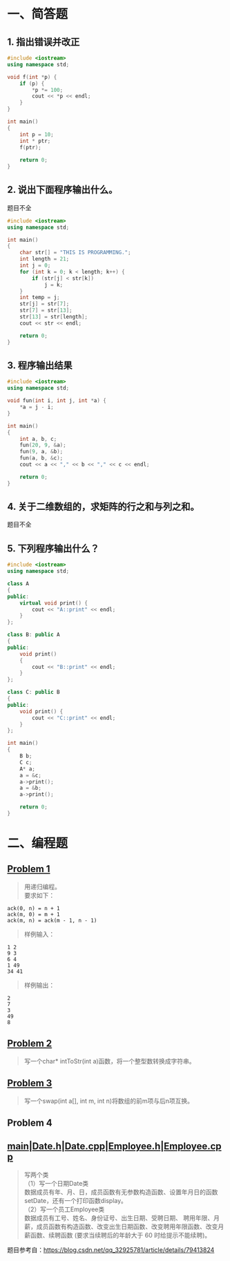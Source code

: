 # 一、简答题
## 1. 指出错误并改正
```C++
#include <iostream>
using namespace std;

void f(int *p) {
    if (p) {
        *p *= 100;
        cout << *p << endl;
    }
}

int main()
{
    int p = 10;
    int * ptr;
    f(ptr);
    
    return 0;
}
```

## 2. 说出下面程序输出什么。
题目不全
```C++
#include <iostream>
using namespace std;

int main()
{
    char str[] = "THIS IS PROGRAMMING.";
    int length = 21;
    int j = 0;
    for (int k = 0; k < length; k++) {
        if (str[j] < str[k])
            j = k;
    }
    int temp = j;
    str[j] = str[7];
    str[7] = str[13];
    str[13] = str[length];
    cout << str << endl;

    return 0;
}
```

## 3. 程序输出结果
```C++
#include <iostream>
using namespace std;

void fun(int i, int j, int *a) {
    *a = j - i;
}

int main()
{
    int a, b, c;
    fun(20, 9, &a);
    fun(9, a, &b);
    fun(a, b, &c);
    cout << a << "," << b << "," << c << endl;

    return 0;
}
```

## 4. 关于二维数组的，求矩阵的行之和与列之和。
题目不全

## 5. 下列程序输出什么？
```C++
#include <iostream>
using namespace std;

class A
{
public:
    virtual void print() {
        cout << "A::print" << endl;
    }
};

class B: public A
{
public:
    void print()
    {
        cout << "B::print" << endl;
    }
};

class C: public B
{
public:
    void print() {
        cout << "C::print" << endl;
    }
};

int main()
{
    B b;
    C c;
    A* a;
    a = &c;
    a->print();
    a = &b;
    a->print();

    return 0;
}
```

# 二、编程题
## [Problem 1](1/1.cpp)
> 用递归编程。</br>
> 要求如下：</br>

```
ack(0, n) = n + 1
ack(m, 0) = m + 1
ack(m, n) = ack(m - 1, n - 1)
```
> 样例输入：
```
1 2
9 3
6 4
1 49
34 41
```
> 样例输出：
```
2
7
3
49
8
```
## [Problem 2](2/2.cpp)
> 写一个char* intToStr(int a)函数，将一个整型数转换成字符串。
## [Problem 3](3/3.cpp)
> 写一个swap(int a[], int m, int n)将数组的前m项与后n项互换。
## Problem 4
## [main](4/main.cpp)|[Date.h](4/Date.h)|[Date.cpp](4/Date.cpp)|[Employee.h](4/Employee.h)|[Employee.cpp](4/Employee.cpp)
> 写两个类</br>
> （1）写一个日期Date类</br>
> 数据成员有年、月、日，成员函数有无参数构造函数、设置年月日的函数 setDate，还有一个打印函数display。</br>
> （2）写一个员工Employee类</br>
> 数据成员有工号、姓名、身份证号、出生日期、受聘日期、 聘用年限、月薪，成员函数有构造函数、改变出生日期函数、改变聘用年限函数、改变月薪函数、续聘函数 (要求当续聘后的年龄大于 60 时给提示不能续聘)。


题目参考自：https://blog.csdn.net/qq_32925781/article/details/79413824